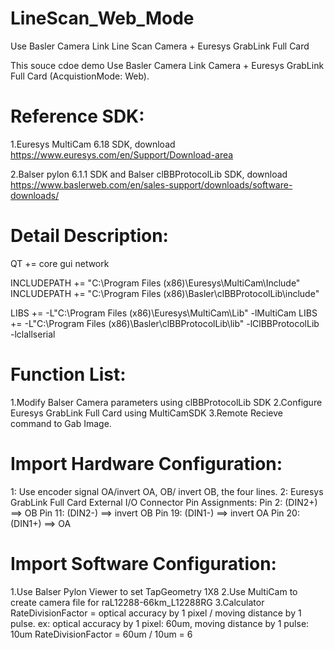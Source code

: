 # LineScan_Web_Mode
Use Basler Camera Link Line Scan Camera + Euresys GrabLink Full Card


This souce cdoe demo Use Basler Camera Link Camera + Euresys GrabLink Full Card (AcquistionMode: Web).

# Reference SDK: 

1.Euresys MultiCam 6.18 SDK, download https://www.euresys.com/en/Support/Download-area

2.Balser pylon 6.1.1 SDK and Balser clBBProtocolLib SDK, download https://www.baslerweb.com/en/sales-support/downloads/software-downloads/

# Detail Description:

QT       += core gui network

INCLUDEPATH += "C:\Program Files (x86)\Euresys\MultiCam\Include"
INCLUDEPATH += "C:\Program Files (x86)\Basler\clBBProtocolLib\include"

LIBS += -L"C:\Program Files (x86)\Euresys\MultiCam\Lib" -lMultiCam
LIBS += -L"C:\Program Files (x86)\Basler\clBBProtocolLib\lib" -lClBBProtocolLib -lclallserial

# Function List:

1.Modify Balser Camera parameters using clBBProtocolLib SDK
2.Configure Euresys GrabLink Full Card using MultiCamSDK
3.Remote Recieve command to Gab Image.

# Import Hardware Configuration:
1: Use encoder signal OA/invert OA, OB/ invert OB, the four lines.
2: Euresys GrabLink Full Card External I/O Connector Pin Assignments:
   Pin 2: (DIN2+)   ==>  OB
   Pin 11: (DIN2-)  ==>  invert OB
   Pin 19: (DIN1-)  ==>  invert OA
   Pin 20: (DIN1+)  ==>  OA

# Import Software Configuration:
1.Use Balser Pylon Viewer to set TapGeometry 1X8
2.Use MultiCam to create camera file for raL12288-66km_L12288RG
3.Calculator RateDivisionFactor = optical accuracy by 1 pixel / moving distance by 1 pulse. ex: optical accuracy by 1 pixel: 60um, moving distance by 1 pulse: 10um
RateDivisionFactor = 60um / 10um = 6

